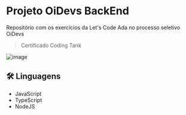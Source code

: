 # Projeto OiDevs BackEnd

Repositório com os exercícios da Let's Code Ada no processo seletivo OiDevs

> Certificado Coding Tank

![image](https://user-images.githubusercontent.com/24790794/192404689-6a77dd6c-9b35-4823-b01f-868751b2d884.png)

## 🛠 Linguagens 

- JavaScript
- TypeScript
- NodeJS
